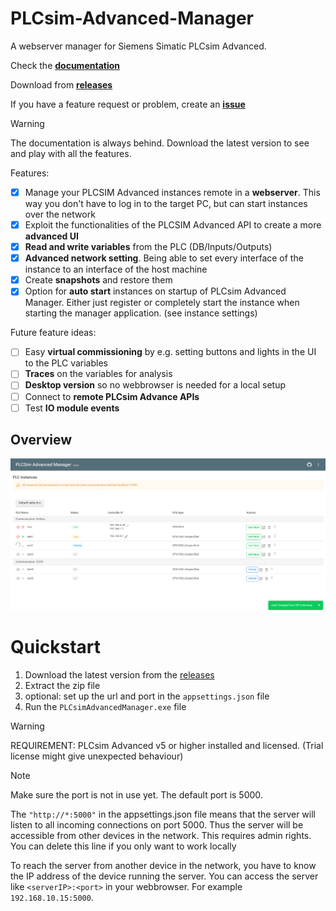 # PLCsim-Advanced-Manager

A webserver manager for Siemens Simatic PLCsim Advanced.

Check the [**documentation**](https://jasperdekeuk.github.io/PLCsim-Advanced-Manager/)

Download from [**releases**](https://github.com/jasperdekeuk/PLCsim-Advanced-Manager/releases)

If you have a feature request or problem, create an [**issue**](https://github.com/jasperdekeuk/PLCsim-Advanced-Manager/issues/new)



> [!WARNING]
> The documentation is always behind. Download the latest version to see and play with all the features.

Features:

- [x] Manage your PLCSIM Advanced instances remote in a **webserver**. This way you don't have to log in to the target PC, but can start
  instances over the network
- [x] Exploit the functionalities of the PLCSIM Advanced API to create a more **advanced UI**
- [x] **Read and write variables** from the PLC (DB/Inputs/Outputs)
- [x] **Advanced network setting**. Being able to set every interface of the instance to an interface of the host machine
- [x] Create **snapshots** and restore them
- [x] Option for **auto start** instances on startup of PLCsim Advanced Manager. Either just register or completely start the instance when starting the manager application. (see instance settings)

Future feature ideas:
- [ ] Easy **virtual commissioning** by e.g. setting buttons and lights in the UI to the PLC variables
- [ ] **Traces** on the variables for analysis
- [ ] **Desktop version** so no webbrowser is needed for a local setup
- [ ] Connect to **remote PLCsim Advance APIs**
- [ ] Test **IO module events**

## Overview
![](docs/img/Overview.png)


# Quickstart

1. Download the latest version from the [releases](https://github.com/jasperdekeuk/PLCsim-Advanced-Manager/releases)
2. Extract the zip file
3. optional: set up the url and port in the `appsettings.json` file
4. Run the `PLCsimAdvancedManager.exe` file

> [!WARNING]
> REQUIREMENT: PLCsim Advanced v5 or higher installed and licensed. (Trial license might give unexpected behaviour)

> [!NOTE]  
> Make sure the port is not in use yet. The default port is 5000.
> 
> The `"http://*:5000"` in the appsettings.json file means that the server will listen to all incoming connections on port 5000. 
> Thus the server will be accessible from other devices in the network. This requires admin rights. You can delete this line if you only want to work locally
> 
> To reach the server from another device in the network, you have to know the IP address of the device running the server.
> You can access the server like `<serverIP>:<port>` in your webbrowser. For example `192.168.10.15:5000`.

